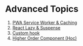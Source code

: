 
# Advanced Topics

1. [PWA Service Worker & Caching](/contents/advanced/pwa-service-worker/README.md)
2. [React Lazy & Suspense](/contents/advanced/react-lazy/README.md)
3. [Custom hook](/contents/advanced/custom-hook/readme.md)
4. [Higher Order Component (Hoc)](/contents/advanced/higher-order-component/readme.md)